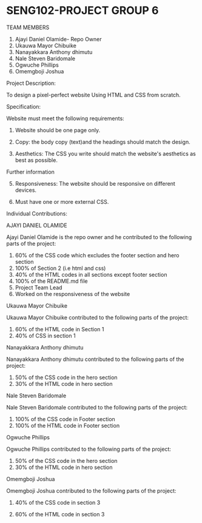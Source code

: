 # SENG102-PROJECT GROUP 6
TEAM MEMBERS
1. Ajayi Daniel Olamide- Repo Owner
 2. Ukauwa Mayor Chibuike 
 3. Nanayakkara Anthony dhimutu
 4. Nale Steven Baridomale 
 5. Ogwuche Phillips
 6. Omemgboji Joshua

Project Description:

To design a pixel-perfect website Using HTML and CSS from scratch.

Specification:

 Website must meet the following requirements:

1) Website should be one page only.

2) Copy: the body copy (text)and the headings should match the design.

3) Aesthetics: The CSS you write should match the website's aesthetics as best as possible.  

Further information

5) Responsiveness:  The website should be responsive on different devices.

6) Must have one or more external CSS. 

Individual Contributions:

AJAYI DANIEL OLAMIDE

Ajayi Daniel Olamide is the repo owner and he contributed to the following parts of the project:

 1. 60% of the CSS code which excludes the footer section and hero section
 2. 100% of Section 2 (i.e html and css) 
 3. 40% of the HTML codes in all sections except footer section 
 4. 100% of the README.md file
 5. Project Team Lead
 6. Worked on the responsiveness of the website

 Ukauwa Mayor Chibuike
 
 Ukauwa Mayor Chibuike contributed to the following parts of the project:

 1. 60% of the HTML code in Section 1
 2. 40% of CSS in section 1

 Nanayakkara Anthony dhimutu
 
 Nanayakkara Anthony dhimutu contributed to the following parts of the project:

 1. 50% of the CSS code in the hero section
 2. 30% of the HTML code in hero section

Nale Steven Baridomale 

Nale Steven Baridomale  contributed to the following parts of the project:

 1. 100% of the CSS code in Footer section
 2. 100% of the HTML code in Footer section

Ogwuche Phillips

Ogwuche Phillips contributed to the following parts of the project:

 1. 50% of the CSS code in the hero section
 2. 30% of the HTML code in hero section


Omemgboji Joshua

Omemgboji Joshua contributed to the following parts of the project:

 1. 40% of the CSS code in section 3
 
 2. 60% of the HTML code in section 3
